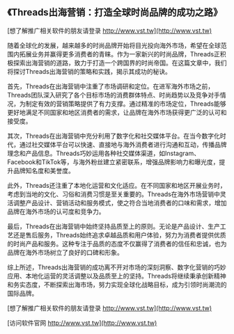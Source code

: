 ## **《Threads出海营销：打造全球时尚品牌的成功之路》**

[想了解推广相关软件的朋友请登录 http://www.vst.tw](http://www.vst.tw)

随着全球化的发展，越来越多的时尚品牌开始将目光投向海外市场，希望在全球范围内拓展业务并赢得更多消费者的青睐。作为一家新兴的时尚品牌，Threads正积极探索出海营销的道路，致力于打造一个跨国界的时尚帝国。在这篇文章中，我们将探讨Threads出海营销的策略和实践，揭示其成功的秘诀。

首先，Threads在出海营销中注重了市场调研和定位。在进军海外市场之前，Threads团队深入研究了各个目标市场的消费群体特点、时尚趋势以及竞争对手情况，为制定有效的营销策略提供了有力支撑。通过精准的市场定位，Threads能够更好地满足不同国家和地区消费者的需求，让品牌在海外市场获得更广泛的认可和接受度。

其次，Threads在出海营销中充分利用了数字化和社交媒体平台。在当今数字化时代，通过社交媒体平台可以快速、直接地与海外消费者进行沟通和互动，传播品牌理念和产品信息。Threads巧妙运用各种社交媒体渠道，如Instagram、Facebook和TikTok等，与海外粉丝建立紧密联系，增强品牌影响力和曝光度，提升品牌知名度和美誉度。

此外，Threads还注重了本地化运营和文化适应。在不同国家和地区开展业务时，考虑到当地的文化、习俗和消费习惯是至关重要的。Threads在海外市场营销中灵活调整产品设计、营销活动和服务模式，使之符合当地消费者的口味和需求，增加品牌在海外市场的认可度和竞争力。

最后，Threads在出海营销中始终坚持品质至上的原则。无论是产品设计、生产工艺还是售后服务，Threads始终追求卓越品质和用户体验，努力为消费者提供优质的时尚产品和服务。这种专注于品质的态度不仅赢得了消费者的信任和忠诚，也为品牌在海外市场树立了良好的口碑和形象。

综上所述，Threads出海营销的成功离不开对市场的深刻洞察、数字化营销的巧妙应用、本地化运营的灵活调整以及品质至上的坚持。Threads将继续秉承创新精神和务实态度，不断探索出海市场，努力实现全球化战略目标，成为引领时尚潮流的国际品牌。

[想了解推广相关软件的朋友请登录 http://www.vst.tw](http://www.vst.tw)


[访问软件官网 http://www.vst.tw](http://www.vst.tw)

